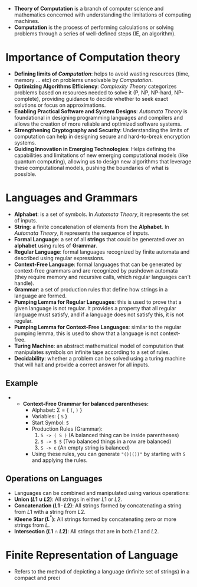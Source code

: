 - **Theory of Computation** is a branch of computer science and mathematics concerned with understanding the limitations of computing machines.
- **Computation** is the process of performing calculations or solving problems through a series of well-defined steps (IE, an algorithm).
# Importance of Computation theory
- **Defining limits of *Computation***: helps to avoid wasting resources (time, memory ... etc) on problems unsolvable by *Computation*.
- **Optimizing Algorithms Efficiency**: *Complexity Theory* categorizes problems based on resources needed to solve it (P, NP, NP-hard, NP-complete), providing guidance to decide whether to seek exact solutions or focus on approximations.
- **Enabling Practical Software and System Designs**: *Automata Theory* is foundational in designing programming languages and compilers and allows the creation of more reliable and optimized software systems.
- **Strengthening Cryptography and Security**: Understanding the limits of computation can help in designing secure and hard-to-break encryption systems.
- **Guiding Innovation in Emerging Technologies**: Helps defining the capabilities and limitations of new emerging computational models (like quantum computing), allowing us to design new algorithms that leverage these computational models, pushing the boundaries of what is possible.
# Languages and Grammars
- **Alphabet**: is a set of symbols. In *Automata Theory*, it represents the set of inputs.
- **String**: a finite concatenation of elements from the **Alphabet**. In *Automata Theory*, it represents the sequence of inputs.
- **Formal Language**: a set of all **strings** that could be generated over an **alphabet** using rules of **Grammar**.
- **Regular Language**: formal languages recognized by finite automata and described using regular expressions.
- **Context-Free Language**: formal languages that can be generated by context-free grammars and are recognized by pushdown automata (they require memory and recursive calls, which regular languages can't handle).
- **Grammar**: a set of production rules that define how strings in a language are formed.
- **Pumping Lemma for Regular Languages**: this is used to prove that a given
language is not regular. It provides a property that all regular language must satisfy, and if a language does not satisfy this, it is not regular.
- **Pumping Lemma for Context-Free Languages**: similar to the regular pumping lemma, this is used to show that a language is not context-free.
- **Turing Machine**: an abstract mathematical model of computation that manipulates symbols on infinite tape according to a set of rules.
- **Decidability**: whether a problem can be solved using a turing machine that will halt and provide a correct answer for all inputs.
## Example
- - **Context-Free Grammar for balanced parentheses:**
	- Alphabet: Σ = { `(`, `)` }
	- Variables: { `S` }
	- Start Symbol: `S`
	- Production Rules (Grammar):
		1. `S -> ( S )` (A balanced thing can be inside parentheses)
		2. `S -> S S` (Two balanced things in a row are balanced)
		3. `S -> ε` (An empty string is balanced)
	- Using these rules, you can generate `"()(())"` by starting with `S` and applying the rules.

## Operations on Languages
- Languages can be combined and manipulated using various operations:
- **Union ($L1 ∪ L2$)**: All strings in either $L1$ or $L2$.
- **Concatenation ($L1 · L2$)**: All strings formed by concatenating a string from $L1$ with a string from $L2$.
- **Kleene Star ($L^*$)**: All strings formed by concatenating zero or more strings from $L$.
- **Intersection ($L1 ∩ L2$)**: All strings that are in both $L1$ and $L2$.
# Finite Representation of Language
- Refers to the method of depicting a language (infinite set of strings) in a compact and preci